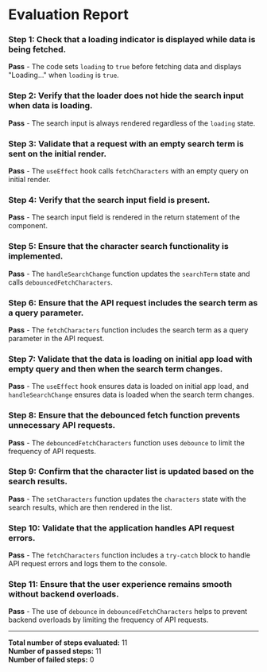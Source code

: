 # Evaluation Report

### Step 1: Check that a loading indicator is displayed while data is being fetched.
**Pass** - The code sets `loading` to `true` before fetching data and displays "Loading..." when `loading` is `true`.

### Step 2: Verify that the loader does not hide the search input when data is loading.
**Pass** - The search input is always rendered regardless of the `loading` state.

### Step 3: Validate that a request with an empty search term is sent on the initial render.
**Pass** - The `useEffect` hook calls `fetchCharacters` with an empty query on initial render.

### Step 4: Verify that the search input field is present.
**Pass** - The search input field is rendered in the return statement of the component.

### Step 5: Ensure that the character search functionality is implemented.
**Pass** - The `handleSearchChange` function updates the `searchTerm` state and calls `debouncedFetchCharacters`.

### Step 6: Ensure that the API request includes the search term as a query parameter.
**Pass** - The `fetchCharacters` function includes the search term as a query parameter in the API request.

### Step 7: Validate that the data is loading on initial app load with empty query and then when the search term changes.
**Pass** - The `useEffect` hook ensures data is loaded on initial app load, and `handleSearchChange` ensures data is loaded when the search term changes.

### Step 8: Ensure that the debounced fetch function prevents unnecessary API requests.
**Pass** - The `debouncedFetchCharacters` function uses `debounce` to limit the frequency of API requests.

### Step 9: Confirm that the character list is updated based on the search results.
**Pass** - The `setCharacters` function updates the `characters` state with the search results, which are then rendered in the list.

### Step 10: Validate that the application handles API request errors.
**Pass** - The `fetchCharacters` function includes a `try-catch` block to handle API request errors and logs them to the console.

### Step 11: Ensure that the user experience remains smooth without backend overloads.
**Pass** - The use of `debounce` in `debouncedFetchCharacters` helps to prevent backend overloads by limiting the frequency of API requests.

---

**Total number of steps evaluated:** 11  
**Number of passed steps:** 11  
**Number of failed steps:** 0